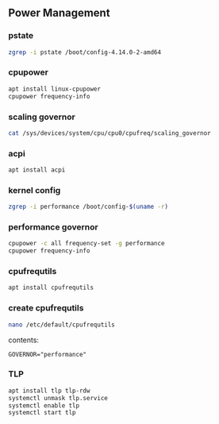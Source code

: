 ## Power Management

### pstate

```bash
zgrep -i pstate /boot/config-4.14.0-2-amd64
```

### cpupower

```bash
apt install linux-cpupower
cpupower frequency-info
```

### scaling governor

```bash
cat /sys/devices/system/cpu/cpu0/cpufreq/scaling_governor
```

### acpi

```bash
apt install acpi
```

### kernel config

```bash
zgrep -i performance /boot/config-$(uname -r)
```

### performance governor

```bash
cpupower -c all frequency-set -g performance
cpupower frequency-info
```

### cpufrequtils

```bash
apt install cpufrequtils
```

### create cpufrequtils

```bash
nano /etc/default/cpufrequtils
```

contents:

```
GOVERNOR="performance"
```

### TLP

```bash
apt install tlp tlp-rdw
systemctl unmask tlp.service
systemctl enable tlp
systemctl start tlp
```
